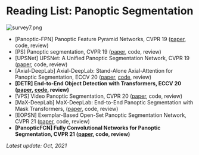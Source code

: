 # Reading List: Panoptic Segmentation

![survey7.png](https://pseudo-lab.github.io/SegCrew-Book/book/docs/ch0/pic/survey7.png)

- [Panoptic-FPN] Panoptic Feature Pyramid Networks, CVPR 19 ([paper](https://arxiv.org/abs/1901.02446), code, review)
- [PS] Panoptic segmentation, CVPR 19 ([paper](https://www.google.com/url?sa=t&rct=j&q=&esrc=s&source=web&cd=&cad=rja&uact=8&ved=2ahUKEwja8dmKvNnwAhUTw4sBHRLSB9UQFjAAegQIBBAD&url=https%3A%2F%2Farxiv.org%2Fabs%2F1801.00868&usg=AOvVaw2LercgZpTpYn3HatKqr7Nt), code, review)
- [UPSNet] UPSNet: A Unified Panoptic Segmentation Network, CVPR 19 ([paper](https://www.google.com/url?sa=t&rct=j&q=&esrc=s&source=web&cd=&cad=rja&uact=8&ved=2ahUKEwjAgKuevNnwAhW5w4sBHZJOC6wQFjAAegQIBBAD&url=https%3A%2F%2Farxiv.org%2Fabs%2F1901.03784&usg=AOvVaw0vjq_N9NQampUJXRm1Rfgg), code, review)
- [Axial-DeepLab] Axial-DeepLab: Stand-Alone Axial-Attention for Panoptic Segmentation, ECCV 20 ([paper](https://arxiv.org/abs/2003.07853), [code](https://github.com/csrhddlam/axial-deeplab), review)
- **[DETR] End-to-End Object Detection with Transformers, ECCV 20 ([paper](https://www.google.com/url?sa=t&rct=j&q=&esrc=s&source=web&cd=&cad=rja&uact=8&ved=2ahUKEwj63I_LvNnwAhWJPZQKHUW3Af4QFjABegQIAxAD&url=https%3A%2F%2Farxiv.org%2Fabs%2F2005.12872&usg=AOvVaw1fNz92-EEj1d91Nfiv875y), [code](https://www.google.com/url?sa=t&rct=j&q=&esrc=s&source=web&cd=&cad=rja&uact=8&ved=2ahUKEwj63I_LvNnwAhWJPZQKHUW3Af4QFjACegQIBhAD&url=https%3A%2F%2Fgithub.com%2Ffacebookresearch%2Fdetr&usg=AOvVaw38IItGrhmHCiOA5aYi5Rh7), review)**
- [VPS] Video Panoptic Segmentation, CVPR 20 ([paper](https://www.google.com/url?sa=t&rct=j&q=&esrc=s&source=web&cd=&cad=rja&uact=8&ved=2ahUKEwjgxIW0vNnwAhXqyIsBHTxQDQMQFjABegQIAxAD&url=https%3A%2F%2Farxiv.org%2Fabs%2F2006.11339&usg=AOvVaw2F3RrQ6MLITfxP0PCzLQrl), code, review)
- [MaX-DeepLab] MaX-DeepLab: End-to-End Panoptic Segmentation with Mask Transformers, ([paper](https://arxiv.org/abs/2012.00759v1), code, review)
- [EOPSN] Exemplar-Based Open-Set Panoptic Segmentation Network, CVPR 21 ([paper](https://arxiv.org/abs/2105.08336v2), code, review)
- **[PanopticFCN] Fully Convolutional Networks for Panoptic Segmentation, CVPR 21 ([paper](https://arxiv.org/abs/2012.00720v2), code, review)**


*Latest update: Oct, 2021*